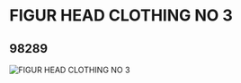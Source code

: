 # FIGUR HEAD CLOTHING NO 3
## 98289
![FIGUR HEAD CLOTHING NO 3](https://lc-www-live-s.legocdn.com/media/bricks/5/2/4660846.jpg)